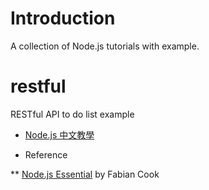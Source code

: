 # Introduction
A collection of Node.js tutorials with example.

# restful
RESTful API to do list example

* <a href="https://nodejust.com/node-js-restful-api-tutorial/" title="Node.js 中文教學 RESTful API 待辦事項列表">Node.js 中文教學</a>

* Reference

** <a href="http://www.amazon.com/gp/product/1785284924/ref=as_li_qf_sp_asin_il_tl?ie=UTF8&camp=1789&creative=9325&creativeASIN=1785284924&linkCode=as2&tag=nodjus-20&linkId=SPY56VFUEXXZWDDV" title="Node.js book">Node.js Essential</a> by Fabian Cook
